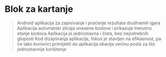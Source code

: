 # Blok za kartanje

>Android aplikacija za zapisivanje i praćenje rezultata društvenih igara
>Aplikacija automatski zbraja unesene bodove i prikazuje trenutno stanje bodova
>Aplikacija je jednostavna i čista, bez nepotrebnih gluposti
>Kod dizajniranja aplikacije, fokus je stavljen na efikasnost, pa će tako korisnici primijetiti da aplikacija obavlja većinu posla za što jednostavnije korištenje
